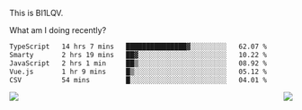 This is BI1LQV.

What am I doing recently?

<!--START_SECTION:waka-->

```txt
TypeScript   14 hrs 7 mins   ███████████████▓░░░░░░░░░   62.07 %
Smarty       2 hrs 19 mins   ██▓░░░░░░░░░░░░░░░░░░░░░░   10.22 %
JavaScript   2 hrs 1 min     ██▒░░░░░░░░░░░░░░░░░░░░░░   08.92 %
Vue.js       1 hr 9 mins     █▒░░░░░░░░░░░░░░░░░░░░░░░   05.12 %
CSV          54 mins         █░░░░░░░░░░░░░░░░░░░░░░░░   04.01 %
```

<!--END_SECTION:waka-->
<img align="right" src="https://github-readme-stats.vercel.app/api?username=bi1lqv&show_icons=true&count_private=true">

<img src="https://metrics.lecoq.io/bi1lqv?template=classic&base.activity=0&base.community=0&base.repositories=0&base.metadata=0&isocalendar=1&base=header%2C%20activity%2C%20community%2C%20repositories%2C%20metadata&base.indepth=false&base.hireable=false&isocalendar=false&isocalendar.duration=full-year&config.timezone=Asia%2FShanghai">
